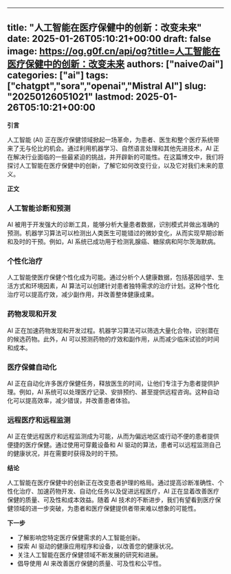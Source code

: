 
---
title: "人工智能在医疗保健中的创新：改变未来"
date: 2025-01-26T05:10:21+00:00
draft: false
image: https://og.g0f.cn/api/og?title=人工智能在医疗保健中的创新：改变未来
authors: ["naiveのai"]
categories: ["ai"]
tags: ["chatgpt","sora","openai","Mistral AI"]
slug: "20250126051021"
lastmod: 2025-01-26T05:10:21+00:00
---
**引言**

人工智能 (AI) 正在医疗保健领域掀起一场革命，为患者、医生和整个医疗系统带来了无与伦比的机会。通过利用机器学习、自然语言处理和其他先进技术，AI 正在解决行业面临的一些最紧迫的挑战，并开辟新的可能性。在这篇博文中，我们将探讨人工智能在医疗保健中的创新，了解它如何改变行业，以及它对我们未来的意义。

**正文**

### 人工智能诊断和预测

AI 被用于开发强大的诊断工具，能够分析大量患者数据，识别模式并做出准确的预测。机器学习算法可以检测出人类医生可能错过的微妙变化，从而实现早期诊断和及时的干预。例如，AI 系统已成功用于检测乳腺癌、糖尿病和阿尔茨海默病。

### 个性化治疗

人工智能使医疗保健个性化成为可能。通过分析个人健康数据，包括基因组学、生活方式和环境因素，AI 算法可以创建针对患者独特需求的治疗计划。这种个性化治疗可以提高疗效，减少副作用，并改善整体健康成果。

### 药物发现和开发

AI 正在加速药物发现和开发过程。机器学习算法可以筛选大量化合物，识别潜在的候选药物。此外，AI 可以预测药物的疗效和副作用，从而减少临床试验的时间和成本。

### 医疗保健自动化

AI 正在自动化许多医疗保健任务，释放医生的时间，让他们专注于为患者提供护理。例如，AI 系统可以处理医疗记录、安排预约、甚至提供远程咨询。这种自动化可以提高效率，减少错误，并改善患者体验。

### 远程医疗和远程监测

AI 正在使远程医疗和远程监测成为可能，从而为偏远地区或行动不便的患者提供便捷的医疗保健。通过使用可穿戴设备和 AI 驱动的算法，患者可以远程监测自己的健康状况，并在需要时获得及时的干预。

**结论**

人工智能在医疗保健中的创新正在改变患者护理的格局。通过提高诊断准确性、个性化治疗、加速药物开发、自动化任务以及促进远程医疗，AI 正在显着改善医疗保健的质量、可及性和成本效益。随着 AI 技术的不断进步，我们有望看到医疗保健领域的进一步突破，为患者和医疗保健提供者带来难以想象的可能性。

**下一步**

* 了解影响您特定医疗保健需求的人工智能创新。
* 探索 AI 驱动的健康应用程序和设备，以改善您的健康状况。
* 关注人工智能在医疗保健领域不断发展的研究和进展。
* 倡导使用 AI 来改善医疗保健的质量、可及性和公平性。